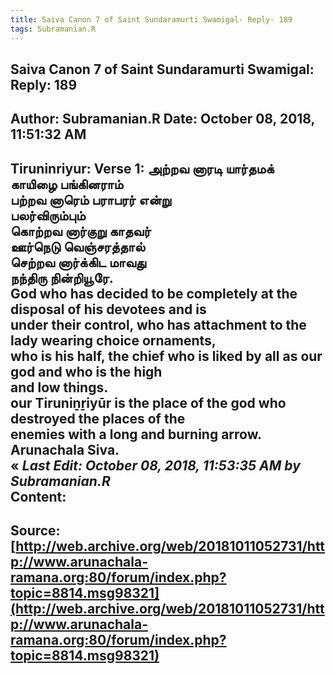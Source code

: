```yaml
--- 
title: Saiva Canon 7 of Saint Sundaramurti Swamigal- Reply- 189   
tags: Subramanian.R  
---  
```

##  Saiva Canon 7 of Saint Sundaramurti Swamigal: Reply: 189  
Author: Subramanian.R       Date: October 08, 2018, 11:51:32 AM  
---  
Tiruninriyur: Verse 1: அற்றவ னாரடி யார்தமக்   
 காயிழை பங்கினராம்   
பற்றவ னாரெம் பராபரர் என்று   
 பலர்விரும்பும்   
கொற்றவ னார்குறு காதவர்   
 ஊர்நெடு வெஞ்சரத்தால்   
செற்றவ னார்க்கிட மாவது   
 நந்திரு நின்றியூரே.   
God who has decided to be completely at the disposal of his devotees and is  
under their control, who has attachment to the lady wearing choice ornaments,  
who is his half, the chief who is liked by all as our god and who is the high  
and low things.   
our Tiruniṉṟiyūr is the place of the god who destroyed the places of the  
enemies with a long and burning arrow.   
Arunachala Siva.   
« _Last Edit: October 08, 2018, 11:53:35 AM by Subramanian.R_  
Content:
 ---  
Source:[http://web.archive.org/web/20181011052731/http://www.arunachala-ramana.org:80/forum/index.php?topic=8814.msg98321](http://web.archive.org/web/20181011052731/http://www.arunachala-ramana.org:80/forum/index.php?topic=8814.msg98321)   
---  

